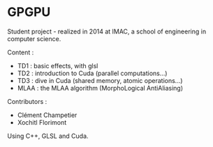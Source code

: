GPGPU
=====

Student project - realized in 2014 at IMAC, a school of engineering in computer science.

Content :
  - TD1 : basic effects, with glsl
  - TD2 : introduction to Cuda (parallel computations...)
  - TD3 : dive in Cuda (shared memory, atomic operations...)
  - MLAA : the MLAA algorithm (MorphoLogical AntiAliasing)

Contributors :
  - Clément Champetier
  - Xochitl Florimont

Using C++, GLSL and Cuda.

